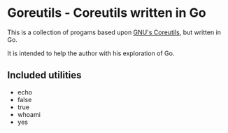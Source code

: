 Goreutils - Coreutils written in Go
===================================

This is a collection of progams based upon [GNU's Coreutils](http://www.gnu.org/software/coreutils/), but written in Go.

It is intended to help the author with his exploration of Go.

Included utilities
------------------

  * echo
  * false
  * true
  * whoami
  * yes
